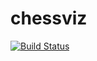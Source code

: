 # chessviz
[![Build Status](https://travis-ci.org/purude/chessviz.svg?branch=master)](https://travis-ci.org/purude/chessviz)
